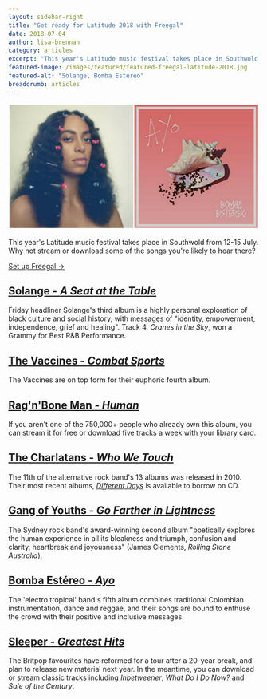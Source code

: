 ```yaml
---
layout: sidebar-right
title: "Get ready for Latitude 2018 with Freegal"
date: 2018-07-04
author: lisa-brennan
category: articles
excerpt: "This year's Latitude music festival takes place in Southwold from 12-15 July. Why not stream or download some of the songs you're likely to hear there?"
featured-image: /images/featured/featured-freegal-latitude-2018.jpg
featured-alt: "Solange, Bomba Estéreo"
breadcrumb: articles
---
```


![Solange, Bomba Estéreo](/images/featured/featured-freegal-latitude-2018.jpg)

This year's Latitude music festival takes place in Southwold from 12-15 July. Why not stream or download some of the songs you're likely to hear there?

[Set up Freegal &rarr;](/elibrary/freegal/)

## [Solange - <cite>A Seat at the Table</cite>](https://suffolklibraries.freegalmusic.com/search-page/Solange%2520%2520A%2520Seat%2520at%2520the%2520Table/albums/32711705/1)

Friday headliner Solange's third album is a highly personal exploration of black culture and social history, with messages of "identity, empowerment, independence, grief and healing". Track 4, <cite>Cranes in the Sky</cite>, won a Grammy for Best R&B Performance.

## [The Vaccines - <cite>Combat Sports</cite>](https://suffolklibraries.freegalmusic.com/search-page/combat%2520sports/albums/34231758/1)

The Vaccines are on top form for their euphoric fourth album.

## [Rag'n'Bone Man - <cite>Human</cite>](https://suffolklibraries.freegalmusic.com/search-page/Rag%25E2%2580%2599n%25E2%2580%2599Bone%2520Man%2520%2520Human%2520/albums/32824700/1)

If you aren't one of the 750,000+ people who already own this album, you can stream it for free or download five tracks a week with your library card.

## [The Charlatans - <cite>Who We Touch</cite>](https://suffolklibraries.freegalmusic.com/browse/artists/featured/VGhlIENoYXJsYXRhbnM/albums/191018366476/2)

The 11th of the alternative rock band's 13 albums was released in 2010. Their most recent albums, [<cite>Different Days</cite>](https://suffolk.spydus.co.uk/cgi-bin/spydus.exe/ENQ/OPAC/BIBENQ?BRN=2189098) is available to borrow on CD.

## [Gang of Youths - <cite>Go Farther in Lightness</cite>](https://suffolklibraries.freegalmusic.com/search-page/Gang%2520of%2520Youths%2520Go%2520Farther%2520in%2520Lightness%2520/albums/886446468518/2)

The Sydney rock band's award-winning second album "poetically explores the human experience in all its bleakness and triumph, confusion and clarity, heartbreak and joyousness" (James Clements, <cite>Rolling Stone Australia</cite>).

## [Bomba Estéreo - <cite>Ayo</cite>](https://suffolklibraries.freegalmusic.com/search-page/Bomba%2520Estereo%2520%2520Ayo%2520/albums/33598352/1)

The 'electro tropical' band's fifth album combines traditional Colombian instrumentation, dance and reggae, and their songs are bound to enthuse the crowd with their positive and inclusive messages.

## [Sleeper - <cite>Greatest Hits</cite>](https://suffolklibraries.freegalmusic.com/search-page/Sleeper%2520Greatest%2520Hits%2520/albums/12270458/1)

The Britpop favourites have reformed for a tour after a 20-year break, and plan to release new material next year. In the meantime, you can download or stream classic tracks including <cite>Inbetweener</cite>, <cite>What Do I Do Now?</cite> and <cite>Sale of the Century</cite>.
